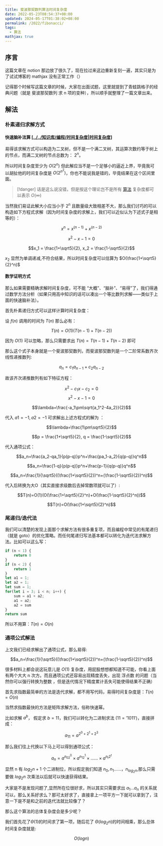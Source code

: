 ```yaml
---
title: 斐波那契数列算法时间复杂度
date: 2022-05-23T08:54:37+08:00
updated: 2024-05-17T01:38:02+08:00
permalink: /2022/fibonacci/
tags:
  - 算法
mathjax: true
---
```


## 序言

这篇文章在 notion 那边放了很久了，现在拉过来这边重新复刻一遍，其实只是为了试试博客的 mathjax 没有正常工作（）

记得那个时候写这篇文章的时候，大家在出面试题，这里就提到了青蛙跳格子的经典问题（就是 斐波那契数列 求 n 项的变种），所以顺手就整理了一篇文章出来。

<!-- more -->
## 解法
### 朴素递归求解方式

#### 快速脑补法算 [[../../知识库/编程/时间复杂度|时间复杂度]](大雾)

易得该求解方式可以构造为二叉树，但不是一个满二叉树，其运算次数约等于树上的节点，而满二叉树的节点总数为： $2^n$。


所以时间复杂度至少为 $O(2^{n})$ 但此解应当不是一个足够小的逼近上界，毕竟我可以胡扯他的时间复杂度是 $O(2^{n^2})$，你也不能说我是错的，毕竟结果在这个区间里面。

> [!danger] 话是这么说没错，但是按这个理论岂不是所有 [算法](../../知识库/编程/算法.md) 复杂度都可以表示 $O(\infty)$

当然我们易证此解大小应当小于 $2^n$ 且数量级大致相差不大，那么我们讨巧的可以构造如下方程式求解（因为时间复杂度的求解上，我们可以近似认为下述式子是相等的）：

$$x^n=x^{(n-1)}+x^{(n-2)}$$ 

$$x^2-x-1=0$$

$$x_1 = \frac{1+\sqrt5}{2}, x_2 = \frac{1-\sqrt5}{2}$$

$x_2$ 显然为单调递减,不符合结果，所以时间复杂度可以估算为 $O(\frac{1+\sqrt5}{2}^n)$

#### 数学证明方式

那么如果需要精确求解时间复杂度，可不能 “大概”、“脑补”、“易得”了，我们得通过数学方法分析（如果只用高中知识的话可以凑出一个等比数列求解——类似于上面的快速脑补法）。

首先朴素递归方式可以这样计算时间复杂度：

设 $f(n)$ 调用的时间为 $T(n)$ 那么必有：

$$T(n)=O(1)(T(n-1)+T(n-2))$$

因为 $O(1)$ 可以忽略，那么只需要求出 $T(n)=T(n-1)+T(n-2)$ 即可

那么这个式子本身就是一个斐波那契数列，而斐波那契数列是一个二阶常系数齐次线性递推数列:

$$a_n = c_1a_{n-1} + c_2a_{n-2}$$

故该齐次递推数列有如下特征方程：

$$x^2-c_1x-c_2=0$$
$$x^2-x-1=0 $$

$$\lambda=\frac{-a_1\pm\sqrt{a_1^2-4a_2}}{2}$$

代入 $a1 = -1, a2 = -1$ 可求解出上述方程式的解为 ：

$$\lambda=\frac{1\pm\sqrt5}{2}$$

$$p = \frac{1+\sqrt5}{2}, q = \frac{1-\sqrt5}{2}$$

代入通项公式：

$$a_n=\frac{a_2-qa_1}{p(p-q)}p^n+\frac{pa_1-a_2}{q(p-q)}q^n$$

$$a_n=\frac{1-q}{p(p-q)}p^n+\frac{p-1}{q(p-q)}q^n$$

$$a_n=\frac{1}{\sqrt5}((\frac{1+\sqrt5}{2})^n+(\frac{1-\sqrt5}{2})^n)$$

代入后转换为大O（其实直接求级数后去掉常数项就可以了）:

$$T(n)=O(1)(O(\frac{1+\sqrt5}{2}^n)+O(\frac{1-\sqrt5}{2}^n))$$

$$T(n)=O(\frac{1+\sqrt5}{2}^n)$$


### 尾递归/迭代法

我们可以清楚的发现上面那个求解方法有很多重复项，而且编程中常见的有尾递归（就是 goto）的优化策略。而任何尾递归写法基本都可以转化为迭代法求解方法。比如可以这么写：

```ts
if (n < 1) { 
	return 0 
} 
if (n < 2) { 
	return 1
} 
let a1 = 1;
let a2 = 1; 
let sum = 1; 
for(let i = 3; i < n; i++) {
	sum = a1 + a2; 
	a1 = a2; 
	a2 = sum 
} 
return sum
```

所以不用算：$T(n)=O(n)$

### 通项公式解法

上文我们已经求解出了通项公式，那么易得:

$$a_n=\frac{1}{\sqrt5}((\frac{1+\sqrt5}{2})^n+(\frac{1-\sqrt5}{2})^n)$$

很多材料上都会说这玩意儿是 $O(1)$ 复杂度，用屁股想想都知道不可能，你看上面有两个大大 n 次方。而且通项公式还容易出现精度丢失，出现 浮点数 的问题（当然你可以强行转换为整数 ，但是迭代情况下精度累计丢失可能使得结果不正确）

首先求指数最简单的方法是迭代求解，都不用写代码，易得时间复杂度是：$T(n)=O(n)$

当然求指数最快的方法是矩阵求解方法，俗称快速幂。

比如求解 $a^b$， 假定求 $b = 11$，我们可以转化为二进制求法 $(11='1011')$，直接拼成：

$$a_{11}=a^{2^0 + 2^1+ 2^3}$$

那么我们往上代换以下马上可以得到通项公式：

$$a_n=a^{n_02^0} \times a^{n_12^1} \times......\times a^{n_t2^t}$$

显然 n 有 $log_2n+1$ 个二进制位，所以假定我们知道 $n_0,n_1......，n_{log_2n}$,那么只需要做 $log_2n$ 次乘法以后就可以快速获得结果。

大家是不是发现问题了,显然所在位很好求，所以其实只需要求出 $a_1...a_n$ 的关系就可以，那么关系好求么？那可太好求了，直接拿上一项平方一下就可以拿到了，注意一下是不是和之前的迭代法就比较像了？

那么这个算法的总体复杂度会是多少呢？

我们首先花了$\Theta(1)$的时间求了第一项，随后花了 $\Theta(log_2n)$的时间相乘，那么总体时间复杂度就是:

$$O(logn)$$



